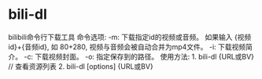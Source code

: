 # bili-dl
bilibili命令行下载工具
命令选项:
    -m: 下载指定id的视频或音频。
        如果输入 {视频id}+{音频id}, 如 80+280, 视频与音频会被自动合并为mp4文件。
    -i: 下载视频简介。
    -c: 下载视频封面。
    -o: 指定保存到的路径。
使用方法:
    1. bili-dl {URL或BV}             // 查看资源列表
    2. bili-dl [options] {URL或BV}
